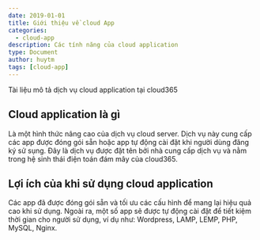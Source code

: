 ```yaml
---
date: 2019-01-01
title: Giới thiệu về cloud App
categories:
  - cloud-app
description: Các tính năng của cloud application
type: Document
author: huytm
tags: [cloud-app]
---
```

Tài liệu mô tả dịch vụ cloud application tại cloud365

## Cloud application là gì
Là một hình thức nâng cao của dịch vụ cloud server. Dịch vụ này cung cấp các app được đóng gói sẵn hoặc app tự động cài đặt khi người dùng đăng ký sử sụng. Đây là dịch vụ được đặt tên bởi nhà cung cấp dịch vụ và nằm trong hệ sinh thái điện toán đám mây của cloud365.

## Lợi ích của khi sử dụng cloud application
Các app đã được đóng gói sẵn và tối ưu các cấu hình để mang lại hiệu quả cao khi sử dụng. Ngoài ra, một số app sẽ được tự động cài đặt để tiết kiệm thời gian cho người sử dụng, ví dụ như: Wordpress, LAMP, LEMP, PHP, MySQL, Nginx.
